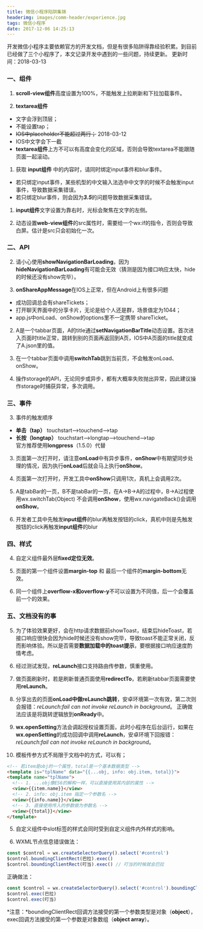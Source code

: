 ```yaml
---
title: 微信小程序陷阱集锦
headerimg: images/comm-header/experience.jpg
tags: 微信小程序
date: 2017-12-06 14:25:13
---
```

开发微信小程序主要依赖官方的开发文档，但是有很多陷阱得靠经验积累。到目前已经做了三个小程序了，本文记录开发中遇到的一些问题，持续更新。
更新时间：2018-03-13
<!-- more -->
<!-- toc -->
### 一、组件
1. **scroll-view组件**高度设置为100%，不能触发上拉刷新和下拉加载事件。

1. **textarea组件**
  - 文字会浮到顶层；
  - 不能设置tap；
  - ~~IOS中placeholder不能超过两行；~~ 2018-03-12
  - IOS中文字会下一截
  - **textarea组件**上方不可以有高度会变化的区域，否则会导致textarea不能跟随页面一起滚动。

1. 获取 **input组件** 中的内容时，请同时绑定input事件和blur事件。
  - 若只绑定input事件，某些机型的中文输入法选中中文字的时候不会触发input事件，导致数据采集错误。
  - 若只绑定blur事件，则会因为***3.5***的问题导致数据采集错误。

1. **input组件**文字设置为靠右时，光标会聚焦在文字的左侧。

1. 动态设置**web-view组件**的src属性时，需要给一个wx:if的指令，否则会导致白屏。估计是src只会初始化一次。


### 二、API
2. 请小心使用**showNavigationBarLoading**，因为**hideNavigationBarLoading**有可能会无效（猜测是因为接口响应太快，hide的时候还没有show完毕）。

2. **onShareAppMessage**在IOS上正常，但在Android上有很多问题
  - 成功回调总会有shareTickets；
  - 打开聊天界面中的分享卡片，无论是给个人还是群，场景值定为1044；
  - app.js中onLoad、onShow的options里不一定携带 shareTicket。

2. A是一个tabbar页面，A的title通过**setNavigationBarTitle**动态设置。首次进入页面时title正常，跳转到别的页面再返回到A页，IOS中A页面的title就变成了A.json里的值。

2. 在一个tabbar页面中调用**switchTab**跳到当前页，不会触发onLoad、onShow。

2. 操作storage的API，无论同步或异步，都有大概率失败抛出异常，因此建议操作storage时捕获异常，多次调用。


### 三、事件
3. 事件的触发顺序
  - **单击（tap）** touchstart-->touchend-->tap
  - **长按（longtap）** touchstart-->longtap-->touchend-->tap  
    官方推荐使用**longpress**（1.5.0）代替

3. 页面第一次打开时，请注意**onLoad**中有异步事件，**onShow**中有期望同步处理的情况，因为执行**onLoad**后就会马上执行**onShow**。

3. 页面第一次打开时，开发工具中**onShow**只调用1次，真机上会调用2次。

3. A是tabBar的一页，B不是tabBar的一页，在A->B->A的过程中，B->A过程使用wx.switchTab(Object) 不会调用**onShow**，使用wx.navigateBack()会调用**onShow**。

3. 开发者工具中先触发**input组件**的blur再触发按钮的click，真机中则是先触发按钮的click再触发**input组件**的blur


### 四、样式
4. 自定义组件最外层**fixed定位无效**。

4. 页面的第一个组件设置**margin-top** 和 最后一个组件的**margin-bottom**无效。

4. 同一个组件上**overflow-x和overflow-y**不可以设置为不同值，后一个会覆盖前一个的效果。


### 五、文档没有的事
5. 为了体验效果更好，会在http请求数据前showToast，结束后hideToast，若接口响应很快会因为hide时候还没有show完毕，导致toast不能正常关闭，反而影响体验。所以是否需要**数据加载中的toast提示**，要根据接口响应速度酌情考虑。

5. 经过测试发现，**reLaunch**接口支持路由传参数，慎重使用。

5. 做页面刷新时，若是刷新普通页面使用**redirectTo**，若刷新tabbar页面需要使用**reLaunch**。

5. 分享出去的页面**onLoad中做reLaunch跳转**，安卓环境第一次有效，第二次则会报错：*reLaunch:fail can not invoke reLaunch in background*。 正确做法应该是将跳转逻辑放到**onReady**中。

5. **wx.openSetting**方法会调起授权设置页面，此时小程序在后台运行，如果在**wx.openSetting**的成功回调中调用**reLaunch**，安卓环境下回报错：*reLaunch:fail can not invoke reLaunch in background*。

5. 模板传参方式不局限于文档中的方式，可以有；
```html
<!-- 若item是obj的一个属性，total是一个基本数据类型 -->
<template is="tplName" data="{{...obj, info: obj.item, total}}">
<template name="tplName">
  <!-- 1. ...obj像ES6的解构一样，可以直接使用其内部的属性 -->
  <view>{{item.name}}</view>
  <!-- 2. info: obj.item 指定一个参数名 -->
  <view>{{info.name}}</view>
  <!-- 3. 直接使用传入的参数做为参数名 -->
  <view>{{total}}</view>
</template>
```

5. 自定义组件中slot标签的样式会同时受到自定义组件内外样式的影响。

5. WXML节点信息错误做法：
```javascript
const $control = wx.createSelectorQuery().select('#control')
$control.boundingClientRect(巴拉).exec()  
$control.boundingClientRect(叮当).exec() // 叮当的时候就会巴拉
```
  正确做法：
```javascript
const $control = wx.createSelectorQuery().select('#control').boundingClientRect()
$control.exec(巴拉)   
$control.exec(叮当)
```
  *注意：*boundingClientRect回调方法接受的第一个参数类型是对象（**object**），exec回调方法接受的第一个参数是对象数组（**object array**）。
